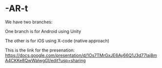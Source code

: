# -AR-t
We have two branches: 

One branch is for Android using Unity

The other is for iOS using X-code (native approach)

This is the link for the presenation:
https://docs.google.com/presentation/d/1Os7TMrGxJE6Ay66Q1J3d77laj8mA4CKKe8QwWalwgGI/edit?usp=sharing


